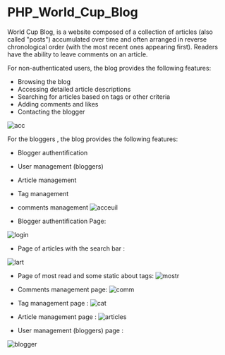 # PHP_World_Cup_Blog
World Cup Blog, is a website composed of a collection of articles (also called "posts") accumulated over time and often arranged in reverse chronological order (with the most recent ones appearing first). Readers have the ability to leave comments on an article. 

For non-authenticated users, the blog provides the following features:
- Browsing the blog
- Accessing detailed article descriptions
- Searching for articles based on tags or other criteria
- Adding comments and likes
- Contacting the blogger

![acc](https://github.com/Bouchnak-Maher/PHP_World_Cup_Blog/assets/94197705/1fb8143a-a171-4e01-b9fd-e57c466ac44f)

For the bloggers , the blog provides the following features:
- Blogger authentification 
- User management (bloggers)
- Article management
- Tag management
- comments management
![acceuil](https://github.com/Bouchnak-Maher/PHP_World_Cup_Blog/assets/94197705/97737ef5-d4a0-4641-aa66-1d0f71166fb6)


- Blogger authentification Page:


![login](https://github.com/Bouchnak-Maher/PHP_World_Cup_Blog/assets/94197705/eede527c-9f90-4658-872e-f25133eed47d)

- Page of articles with the search bar :


![lart](https://github.com/Bouchnak-Maher/PHP_World_Cup_Blog/assets/94197705/f6df8628-1063-4b21-acad-58b1a62cdbc3)


- Page of most read and some static about tags:
![mostr](https://github.com/Bouchnak-Maher/PHP_World_Cup_Blog/assets/94197705/01b41f40-0adc-46c3-99ab-cf6f9e34418f)


- Comments management page:
![comm](https://github.com/Bouchnak-Maher/PHP_World_Cup_Blog/assets/94197705/39aea7ed-8d33-44ee-9dcd-cc82245dfcc2)


- Tag management page :
![cat](https://github.com/Bouchnak-Maher/PHP_World_Cup_Blog/assets/94197705/3a75295b-07c7-48ad-a1cc-67a6a45e05c5)


- Article management page :
![articles](https://github.com/Bouchnak-Maher/PHP_World_Cup_Blog/assets/94197705/ca298f46-66b6-4307-863b-d2264bf578cf)


- User management (bloggers) page :


![blogger](https://github.com/Bouchnak-Maher/PHP_World_Cup_Blog/assets/94197705/975e7109-876d-48e2-937b-a9995a1ef9fa)




